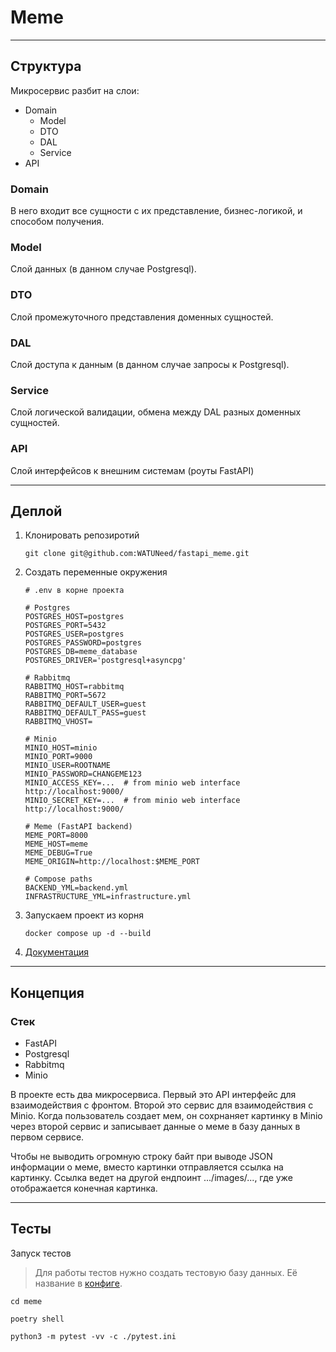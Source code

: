 # Meme

---

## Структура

Микросервис разбит на слои:
- Domain
  - Model 
  - DTO
  - DAL
  - Service
- API

### Domain

В него входит все сущности с их представление, бизнес-логикой, и способом получения.

### Model

Слой данных (в данном случае Postgresql).

### DTO

Слой промежуточного представления доменных сущностей.

### DAL

Слой доступа к данным (в данном случае запросы к Postgresql).

### Service

Слой логической валидации, обмена между DAL разных доменных сущностей.

### API

Слой интерфейсов к внешним системам (роуты FastAPI)

---

## Деплой

1. Клонировать репозиротий
   ```
   git clone git@github.com:WATUNeed/fastapi_meme.git
   ```
   
2. Создать переменные окружения
   ```
   # .env в корне проекта

   # Postgres
   POSTGRES_HOST=postgres
   POSTGRES_PORT=5432
   POSTGRES_USER=postgres
   POSTGRES_PASSWORD=postgres
   POSTGRES_DB=meme_database
   POSTGRES_DRIVER='postgresql+asyncpg'

   # Rabbitmq
   RABBITMQ_HOST=rabbitmq
   RABBITMQ_PORT=5672
   RABBITMQ_DEFAULT_USER=guest
   RABBITMQ_DEFAULT_PASS=guest
   RABBITMQ_VHOST=

   # Minio
   MINIO_HOST=minio
   MINIO_PORT=9000
   MINIO_USER=ROOTNAME
   MINIO_PASSWORD=CHANGEME123
   MINIO_ACCESS_KEY=...  # from minio web interface http://localhost:9000/
   MINIO_SECRET_KEY=...  # from minio web interface http://localhost:9000/

   # Meme (FastAPI backend)
   MEME_PORT=8000
   MEME_HOST=meme
   MEME_DEBUG=True
   MEME_ORIGIN=http://localhost:$MEME_PORT

   # Compose paths
   BACKEND_YML=backend.yml
   INFRASTRUCTURE_YML=infrastructure.yml
   ```
   
3. Запускаем проект из корня
   ```
   docker compose up -d --build
   ```
   
4. [Документация](http://localhost:8000/docs)
---
## Концепция

### Стек
- FastAPI
- Postgresql
- Rabbitmq
- Minio

В проекте есть два микросервиса. Первый это API интерфейс для взаимодействия с фронтом. Второй это сервис для взаимодействия с Minio. Когда пользователь создает мем, он сохрнаняет картинку в Minio через второй сервис и записывает данные о меме в базу данных в первом сервисе. 

Чтобы не выводить огромную строку байт при выводе JSON информации о меме, вместо картинки отправляется ссылка на картинку. Ссылка ведет на другой ендпоинт .../images/..., где уже отображается конечная картинка.

---
## Тесты

Запуск тестов
> Для работы тестов нужно создать тестовую базу данных. Её название в [конфиге](https://github.com/WATUNeed/fastapi_meme/blob/master/meme/pytest.ini).

```
cd meme
```

```
poetry shell
```

```
python3 -m pytest -vv -c ./pytest.ini
```
